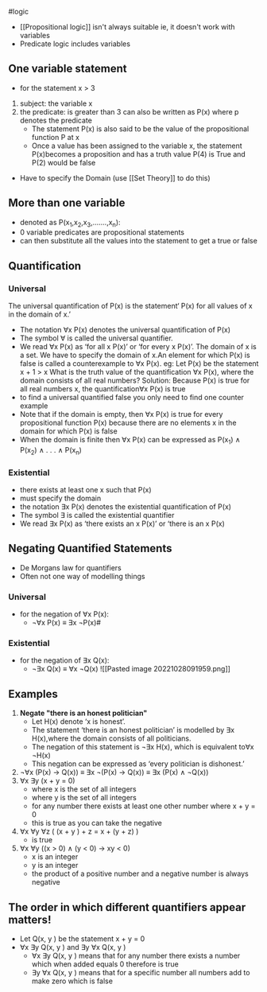 #logic
- [[Propositional logic]] isn't always suitable ie, it doesn't work with variables
- Predicate logic includes variables
## One variable statement
- for the statement x > 3
1. subject: the variable x
2. the predicate: is greater than 3
	can also be written as P(x) where p denotes the predicate
	- The statement P(x) is also said to be the value of the propositional function P at x
	- Once a value has been assigned to the variable x, the statement P(x)becomes a proposition and has a truth value
	P(4) is True and P(2) would be false
- Have to specify the Domain (use [[Set Theory]] to do this)

## More than one variable
- denoted as P(x<sub>1</sub>,x<sub>2</sub>,x<sub>3</sub>,.......,x<sub>n</sub>):
- 0 variable predicates are propositional statements
- can then substitute all the values into the statement to get a true or false

## Quantification
### Universal
The universal quantification of P(x) is the statement‘
	P(x) for all values of x in the domain of x.’
- The notation ∀x P(x) denotes the universal quantification of P(x)
- The symbol ∀ is called the universal quantifier.
- We read ∀x P(x) as ‘for all x P(x)’ or ‘for every x P(x)’.
The domain of x is a set. We have to specify the domain of x.An element for which P(x) is false is called a counterexample to ∀x P(x).
	eg: Let P(x) be the statement x + 1 > x
	What is the truth value of the quantification ∀x P(x), where the domain consists of all real numbers?
	Solution: Because P(x) is true for all real numbers x, the quantification∀x P(x) is true
- to find a universal quantified false you only need to find one counter example
- Note that if the domain is empty, then ∀x P(x) is true for every propositional function P(x) because there are no elements x in the domain for which P(x) is false
- When the domain is finite then ∀x P(x) can be expressed as P(x<sub>1</sub>) ∧ P(x<sub>2</sub>) ∧ . . . ∧ P(x<sub>n</sub>)
### Existential
- there exists at least one x such that P(x)
- must specify the domain
- the notation ∃x P(x) denotes the existential quantification of P(x)
- The symbol ∃ is called the existential quantifier
- We read ∃x P(x) as ‘there exists an x P(x)’ or ‘there is an x P(x)

## Negating Quantified Statements
- De Morgans law for quantifiers
- Often not one way of modelling things
### Universal
- for the negation of ∀x P(x):
	- ¬∀x P(x) ≡ ∃x ¬P(x)#
### Existential
- for the negation of ∃x Q(x):
	- ¬∃x Q(x) ≡ ∀x ¬Q(x)
![[Pasted image 20221028091959.png]]

## Examples
1. **Negate "there is an honest politician"**
	- Let H(x) denote ‘x is honest’.
	- The statement ‘there is an honest politician’ is modelled by ∃x H(x),where the domain consists of all politicians.
	- The negation of this statement is ¬∃x H(x), which is equivalent to∀x ¬H(x)
	- This negation can be expressed as ‘every politician is dishonest.’
2. ¬∀x (P(x) → Q(x)) $\equiv$ ∃x ¬(P(x) → Q(x)) $\equiv$ ∃x (P(x) ∧ ¬Q(x))
3. ∀x ∃y (x + y = 0)
	- where x is the set of all integers
	- where y is the set of all integers
	- for any number there exists at least one other number where x + y = 0
	- this is true as you can take the negative
4. ∀x ∀y ∀z ( (x + y ) + z = x + (y + z) )
	- is true
5. ∀x ∀y ((x > 0) ∧ (y < 0) → xy < 0)
	- x is an integer
	- y is an integer
	- the product of a positive number and a negative number is always negative

## The order in which different quantifiers appear matters!
- Let Q(x, y ) be the statement x + y = 0
-   ∀x ∃y Q(x, y )    and    ∃y ∀x Q(x, y ) 
	- ∀x ∃y Q(x, y ) means that for any number there exists a number which when added equals 0 therefore is true
	- ∃y ∀x Q(x, y ) means that for a specific number all numbers add to make zero which is false
